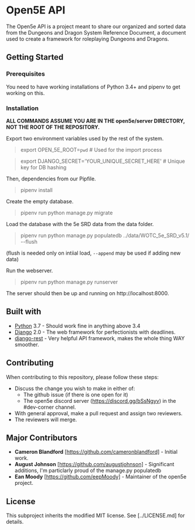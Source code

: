 # Open5E API
The Open5e API is a project meant to share our organized and sorted data from the Dungeons and Dragon System Reference Document, a document used to create a framework for roleplaying Dungeons and Dragons.

## Getting Started

### Prerequisites
You need to have working installations of Python 3.4+ and pipenv to get working on this.

### Installation
__ALL COMMANDS ASSUME YOU ARE IN THE open5e/server DIRECTORY, NOT THE ROOT OF THE REPOSITORY.__

Export two environment variables used by the rest of the system.

> export OPEN_5E_ROOT=`pwd` # Used for the import process

> export DJANGO_SECRET='YOUR_UNIQUE_SECRET_HERE' # Unique key for DB hashing

Then, dependencies from our Pipfile.
> pipenv install

Create the empty database.
> pipenv run python manage.py migrate

Load the database with the 5e SRD data from the data folder.
> pipenv run python manage.py populatedb ../data/WOTC_5e_SRD_v5.1/ --flush

(flush is needed only on intiial load, `--append` may be used if adding new data)

Run the webserver.
> pipenv run python manage.py runserver

The server should then be up and running on http://localhost:8000.

## Built with

* [Python](https://www.python.org/) 3.7 - Should work fine in anything above 3.4
* [Django](https://www.djangoproject.com/) 2.0 - The web framework for perfectionists with deadlines.
* [django-rest](https://www.django-rest-framework.org/) - Very helpful API framework, makes the whole thing WAY smoother.

## Contributing
When contributing to this repository, please follow these steps:
 * Discuss the change you wish to make in either of:
    * The github issue (if there is one open for it)
    * The open5e discord server (https://discord.gg/bSsNgyv) in the #dev-corner channel. 
* With general approval, make a pull request and assign two reviewers. 
* The reviewers will merge. 

## Major Contributors

* **Cameron Blandford** [https://github.com/cameronblandford] - Initial work.
* **August Johnson** [https://github.com/augustjohnson] - Significant additions, I'm particlarly proud of the manage.py populatedb
* **Ean Moody** [https://github.com/eepMoody] - Maintainer of the open5e project.

## License
This subproject inherits the modified MIT license.  See [../LICENSE.md] for details.
